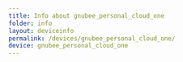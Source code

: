 ```yaml
---
title: Info about gnubee_personal_cloud_one
folder: info
layout: deviceinfo
permalink: /devices/gnubee_personal_cloud_one/
device: gnubee_personal_cloud_one
---
```

